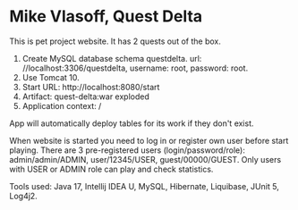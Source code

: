 # Mike Vlasoff, Quest Delta

This is pet project website. It has 2 quests out of the box.
1. Create MySQL database schema questdelta. url: //localhost:3306/questdelta, username: root, password: root.
2. Use Tomcat 10.
3. Start URL: http://localhost:8080/start
4. Artifact: quest-delta:war exploded
5. Application context: /

App will automatically deploy tables for its work if they don't exist.

When website is started you need to log in or register own user before start playing. 
There are 3 pre-registered users (login/password/role): 
admin/admin/ADMIN, user/12345/USER, guest/00000/GUEST.
Only users with USER or ADMIN role can play and check statistics.

Tools used: Java 17, Intellij IDEA U, MySQL, Hibernate, Liquibase, JUnit 5, Log4j2.